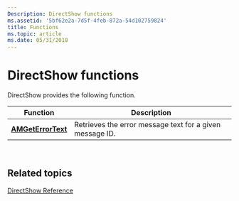 ```yaml
---
Description: DirectShow functions
ms.assetid: '5bf62e2a-7d5f-4feb-872a-54d102759824'
title: Functions
ms.topic: article
ms.date: 05/31/2018
---
```


# DirectShow functions

DirectShow provides the following function.



| Function                                 | Description                                              |
|------------------------------------------|----------------------------------------------------------|
| [**AMGetErrorText**](/windows/win32/api/errors/nf-errors-amgeterrortexta) | Retrieves the error message text for a given message ID. |



 

## Related topics

<dl> <dt>

[DirectShow Reference](directshow-reference.md)
</dt> </dl>

 

 
